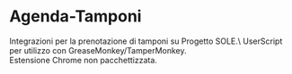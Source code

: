 # Agenda-Tamponi
Integrazioni per la prenotazione di tamponi su Progetto SOLE.\\
UserScript per utilizzo con GreaseMonkey/TamperMonkey.\
Estensione Chrome non pacchettizzata.
